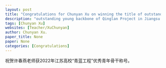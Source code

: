 ```yaml
---
layout: post
title: "Congratulations for Chunyan Xu on winning the title of outstanding young backbone of Qinglan Project in Jiangsu Universities in 2022!"
description: "outstanding young backbone of Qinglan Project in Jiangsu Universities."
tags: [Chunyan Xu]
websites: [Teacher/XuChunyan]
author: Chunyan Xu.
paper_title: None
paper: None
categories: [Congratulations]
---
```

祝贺许春燕老师获2022年江苏高校“青蓝工程”优秀青年骨干称号。
